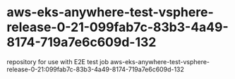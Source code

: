 # aws-eks-anywhere-test-vsphere-release-0-21-099fab7c-83b3-4a49-8174-719a7e6c609d-132
repository for use with E2E test job aws-eks-anywhere-test-vsphere-release-0-21:099fab7c-83b3-4a49-8174-719a7e6c609d-132
